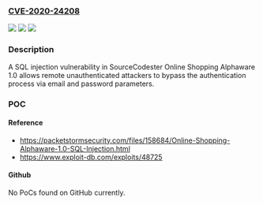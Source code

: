 ### [CVE-2020-24208](https://cve.mitre.org/cgi-bin/cvename.cgi?name=CVE-2020-24208)
![](https://img.shields.io/static/v1?label=Product&message=n%2Fa&color=blue)
![](https://img.shields.io/static/v1?label=Version&message=n%2Fa&color=blue)
![](https://img.shields.io/static/v1?label=Vulnerability&message=n%2Fa&color=brighgreen)

### Description

A SQL injection vulnerability in SourceCodester Online Shopping Alphaware 1.0 allows remote unauthenticated attackers to bypass the authentication process via email and password parameters.

### POC

#### Reference
- https://packetstormsecurity.com/files/158684/Online-Shopping-Alphaware-1.0-SQL-Injection.html
- https://www.exploit-db.com/exploits/48725

#### Github
No PoCs found on GitHub currently.

